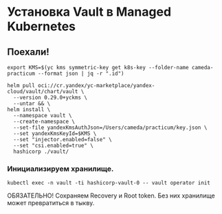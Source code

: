 # Установка Vault в Managed Kubernetes

## Поехали!
```
export KMS=$(yc kms symmetric-key get k8s-key --folder-name cameda-practicum --format json | jq -r ".id")
```
```
helm pull oci://cr.yandex/yc-marketplace/yandex-cloud/vault/chart/vault \
  --version 0.29.0+yckms \
  --untar && \
helm install \
  --namespace vault \
  --create-namespace \
  --set-file yandexKmsAuthJson=/Users/cameda/practicum/key.json \
  --set yandexKmsKeyId=$KMS \
  --set "injector.enabled=false" \
  --set "csi.enabled=true" \
  hashicorp ./vault/
```

### Инициализируем хранилище.
```
kubectl exec -n vault -ti hashicorp-vault-0 -- vault operator init
```
ОБЯЗАТЕЛЬНО!
Сохраняем Recovery и Root token. Без них хранилище может превратиться в тыкву.
